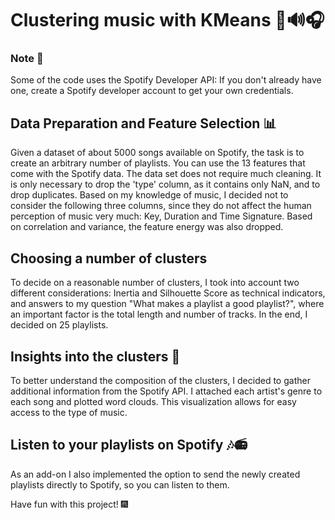 # Clustering music with KMeans 🎵🔊🎧

### Note 📜
Some of the code uses the Spotify Developer API: If you don't already have one, create a Spotify developer account to get your own credentials. 


## Data Preparation and Feature Selection 📊
Given a dataset of about 5000 songs available on Spotify, the task is to create an arbitrary number of playlists. You can use the 13 features that come with the Spotify data. The data set does not require much cleaning. It is only necessary to drop the 'type' column, as it contains only NaN, and to drop duplicates. 
Based on my knowledge of music, I decided not to consider the following three columns, since they do not affect the human perception of music very much: Key, Duration and Time Signature. Based on correlation and variance, the feature energy was also dropped. 

## Choosing a number of clusters 
To decide on a reasonable number of clusters, I took into account two different considerations: Inertia and Silhouette Score as technical indicators, and answers to my question "What makes a playlist a good playlist?", where an important factor is the total length and number of tracks. In the end, I decided on 25 playlists. 

## Insights into the clusters 🔎
To better understand the composition of the clusters, I decided to gather additional information from the Spotify API. I attached each artist's genre to each song and plotted word clouds. This visualization allows for easy access to the type of music. 

## Listen to your playlists on Spotify 🎶📻
As an add-on I also implemented the option to send the newly created playlists directly to Spotify, so you can listen to them. 

Have fun with this project! 🎆





